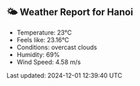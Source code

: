 <!-- WEATHER-START -->
## 🌤 Weather Report for Hanoi

- Temperature: 23°C
- Feels like: 23.16°C
- Conditions: overcast clouds
- Humidity: 69%
- Wind Speed: 4.58 m/s

Last updated: 2024-12-01 12:39:40 UTC
<!-- WEATHER-END -->
